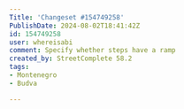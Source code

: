 ```yaml
---
Title: 'Changeset #154749258'
PublishDate: 2024-08-02T18:41:42Z
id: 154749258
user: whereisabi
comment: Specify whether steps have a ramp
created_by: StreetComplete 58.2
tags:
- Montenegro
- Budva

---
```

